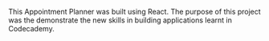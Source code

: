 This Appointment Planner was built using React.
The purpose of this project was the demonstrate the new skills in building applications learnt in Codecademy.
